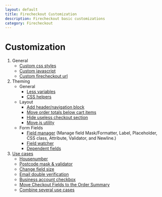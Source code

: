 ```yaml
---
layout: default
title: Firecheckout Customization
description: Firecheckout basic customizations
category: Firecheckout
---
```


# Customization

 1. General
    - [Custom css styles](custom-css/)
    - [Custom javascript](custom-js/)
    - [Custom firecheckout url](/m2/extensions/firecheckout/configuration/#general-section)
 2. Theming
    - General
        - [Less variables](less-variables/)
        - [CSS helpers](css-helpers/)
    - Layout
        - [Add header/navigation block](change-page-layout/)
        - [Move order totals below cart items](move-order-totals-below-cart-items/)
        - [Hide useless checkout section](hide-useless-checkout-section/)
        - [Move.js utility](move-js/)
    - Form Fields
        - [Field manager](field-manager/) (Manage field Mask/Formatter, Label,
            Placeholder, CSS class, Attribute, Validator, and Newline.)
        - [Field watcher](field-watcher/)
        - [Dependent fields](dependent-fields/)
 3. [Use cases](use-cases/)
    - [Housenumber](use-cases/housenumber/)
    - [Postcode mask &amp; validator](use-cases/postcode-mask/)
    - [Change field size](use-cases/field-size/)
    - [Email double verification](use-cases/email-verification-field/)
    - [Business account checkbox](use-cases/business-account-checkbox/)
    - [Move Checkout Fields to the Order Summary](use-cases/move-checkout-fields-to-order-summary/)
    - [Combine several use cases](use-cases/combine-several-use-cases/)
